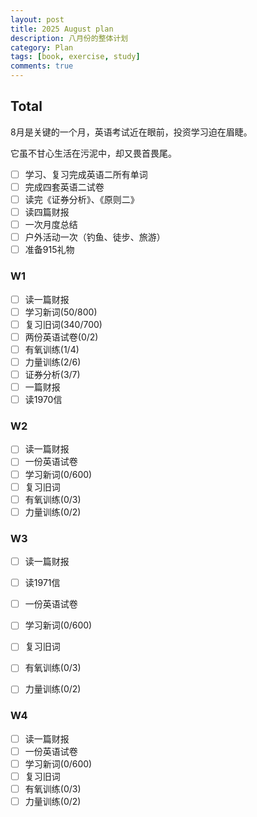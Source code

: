 ```yaml
---
layout: post
title: 2025 August plan
description: 八月份的整体计划
category: Plan
tags: [book, exercise, study]
comments: true
---
```


## Total

8月是关键的一个月，英语考试近在眼前，投资学习迫在眉睫。

它虽不甘心生活在污泥中，却又畏首畏尾。

- [ ] 学习、复习完成英语二所有单词
- [ ] 完成四套英语二试卷
- [ ] 读完《证券分析》、《原则二》
- [ ] 读四篇财报
- [ ] 一次月度总结
- [ ] 户外活动一次（钓鱼、徒步、旅游）
- [ ] 准备915礼物

### W1

- [ ] 读一篇财报
- [ ] 学习新词(50/800)
- [ ] 复习旧词(340/700)
- [ ] 两份英语试卷(0/2)
- [ ] 有氧训练(1/4)
- [ ] 力量训练(2/6)
- [ ] 证券分析(3/7)
- [ ] 一篇财报
- [ ] 读1970信

### W2

- [ ] 读一篇财报
- [ ] 一份英语试卷
- [ ] 学习新词(0/600)
- [ ] 复习旧词
- [ ] 有氧训练(0/3)
- [ ] 力量训练(0/2)

### W3

- [ ] 读一篇财报
- [ ] 读1971信
- [ ] 一份英语试卷
- [ ] 学习新词(0/600)
- [ ] 复习旧词
- [ ] 有氧训练(0/3)
- [ ] 力量训练(0/2)


### W4

- [ ] 读一篇财报
- [ ] 一份英语试卷
- [ ] 学习新词(0/600)
- [ ] 复习旧词
- [ ] 有氧训练(0/3)
- [ ] 力量训练(0/2)
